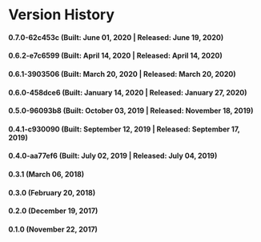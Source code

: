 # Version History


#### 0.7.0-62c453c (Built: June 01, 2020 | Released: June 19, 2020)

#### 0.6.2-e7c6599 (Built: April 14, 2020 | Released: April 14, 2020)

#### 0.6.1-3903506 (Built: March 20, 2020 | Released: March 20, 2020)

#### 0.6.0-458dce6 (Built: January 14, 2020 | Released: January 27, 2020)

#### 0.5.0-96093b8 (Built: October 03, 2019 | Released: November 18, 2019)

#### 0.4.1-c930090 (Built: September 12, 2019 | Released: September 17, 2019)

#### 0.4.0-aa77ef6 (Built: July 02, 2019 | Released: July 04, 2019)

#### 0.3.1 (March 06, 2018)

#### 0.3.0 (February 20, 2018)

#### 0.2.0 (December 19, 2017)

#### 0.1.0 (November 22, 2017)
